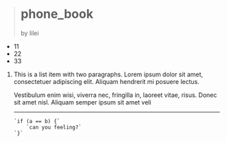 >phone_book
>==========
>by lilei

* 11
* 22      
* 33

1.  This is a list item with two paragraphs. Lorem ipsum dolor
    sit amet, consectetuer adipiscing elit. Aliquam hendrerit
    mi posuere lectus.

    Vestibulum enim wisi, viverra nec, fringilla in, laoreet
    vitae, risus. Donec sit amet nisl. Aliquam semper ipsum
    sit amet veli
    ****
        `if (a == b) {`
            `can you feeling?`
        `}`
